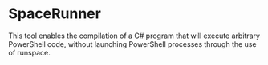 # SpaceRunner
This tool enables the compilation of a C# program that will execute arbitrary PowerShell code, without launching PowerShell processes through the use of runspace.
